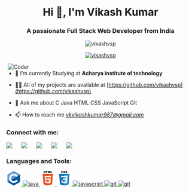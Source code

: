 <body>
<h1 align="center">Hi 👋, I'm Vikash Kumar</h1>
<h3 align="center">A passionate Full Stack Web Developer from India</h3>

<p align="center"> <img src="https://komarev.com/ghpvc/?username=vikashvsp&label=Profile%20views&color=0e75b6&style=flat" alt="vikashvsp" /> </p>

<p align="center"> <a href="https://github.com/ryo-ma/github-profile-trophy"><img src="https://github-profile-trophy.vercel.app/?username=vikashvsp&theme=nord" alt="vikashvsp" /></a> </p>
<img align="right" alt="Coder" width="500" src="https://camo.githubusercontent.com/9afefcbff89a66b497e623146404d0e0d51fd46d9cd4039f8580a339a2ad9cbc/68747470733a2f2f6d69726f2e6d656469756d2e636f6d2f6d61782f323830302f312a4255376630324c655165454c7a747178613865436d772e676966">

- 🌱 I’m currently Studying at **Acharya institute of technology**

- 👨‍💻 All of my projects are available at [https://github.com/vikashvsp](https://github.com/vikashvsp)

- 💬 Ask me about C Java HTML CSS JavaScript Git

- 📫 How to reach me *vkvikashkumar987@gmail.com*

<h3 align="left">Connect with me:</h3>
<p align="left">
    <a href="https://www.linkedin.com/in/vikash-kumar85/"><img align="left"vikash-kumar-linkedin" width="40px" src="https://cdn.jsdelivr.net/npm/simple-icons@v3/icons/linkedin.svg" /></a>
    <a href="https://twitter.com/_brownboy_85"><img align="left"vikash-kumar-twitter" width="40px" src="https://cdn.jsdelivr.net/npm/simple-icons@v3/icons/twitter.svg" /></a>
    <a href="https://www.hackerrank.com/vkvikashkumar987"><img align="left"vikash-kumar-hacker-rank" width="40px" src="https://cdn.jsdelivr.net/npm/simple-icons@v3/icons/hackerrank.svg" /></a>
    <a href="https://www.freecodecamp.org/vikashvsp"><img align="left"vikash-kumar-freecodecamp" width="40px" src="https://cdn.jsdelivr.net/npm/simple-icons@v3/icons/freecodecamp.svg" /></a>
    <a href="https://www.udemy.com/user/vikash-kumar-2455/"><img align="left"vikash-kumar-udemy" width="40px" src="https://cdn.jsdelivr.net/npm/simple-icons@v3/icons/udemy.svg" /></a>
</p>
<br>
<h3 align="left">Languages and Tools:</h3>
<p align="left"><a href="https://www.cprogramming.com/" target="_blank"> <img src="https://raw.githubusercontent.com/devicons/devicon/master/icons/c/c-original.svg" alt="c" width="40" height="40"/> </a> 
    <a href="https://www.java.com/en/" target="_blank"> <img src="https://www.vectorlogo.zone/logos/java/java-icon.svg" alt="java" width="40" height="40"/> </a> 
    <a href="https://www.w3.org/html/" target="_blank"> <img src="https://raw.githubusercontent.com/devicons/devicon/master/icons/html5/html5-original-wordmark.svg" alt="html5" width="40" height="40"/> </a> 
<a href="https://www.w3schools.com/css/" target="_blank"> <img src="https://raw.githubusercontent.com/devicons/devicon/master/icons/css3/css3-original-wordmark.svg" alt="css3" width="40" height="40"/> </a> 
<a href="https://www.w3schools.com/js/" target="_blank"> <img src="https://www.vectorlogo.zone/logos/javascript/javascript-icon.svg" alt="javascript" width="40" height="40"/> </a> 
<a href="https://git-scm.com/" target="_blank"> <img src="https://www.vectorlogo.zone/logos/git-scm/git-scm-icon.svg" alt="git" width="40" height="40"/> </a> 
<a href="https://aws.amazon.com/" target="_blank"> <img src="https://www.vectorlogo.zone/logos/amazon_aws/amazon_aws-icon.svg" alt="git" width="40" height="40"/> </a> 
   
<br>
</body>
